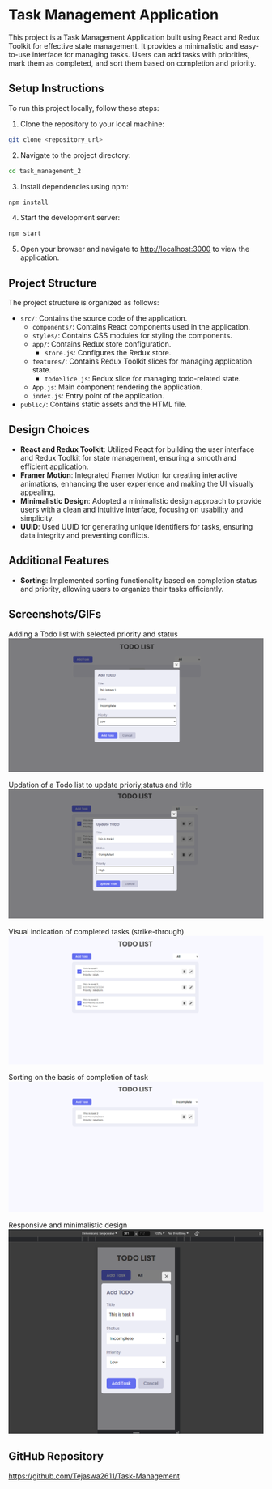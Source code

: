 # Task Management Application

This project is a Task Management Application built using React and Redux Toolkit for effective state management. It provides a minimalistic and easy-to-use interface for managing tasks. Users can add tasks with priorities, mark them as completed, and sort them based on completion and priority.

## Setup Instructions

To run this project locally, follow these steps:

1. Clone the repository to your local machine:

```bash
git clone <repository_url>
```

2. Navigate to the project directory:

```bash
cd task_management_2
```

3. Install dependencies using npm:

```bash
npm install
```

4. Start the development server:

```bash
npm start
```

5. Open your browser and navigate to [http://localhost:3000](http://localhost:3000) to view the application.

## Project Structure

The project structure is organized as follows:

- `src/`: Contains the source code of the application.
  - `components/`: Contains React components used in the application.
  - `styles/`: Contains CSS modules for styling the components.
  - `app/`: Contains Redux store configuration.
    - `store.js`: Configures the Redux store.
  - `features/`: Contains Redux Toolkit slices for managing application state.
    - `todoSlice.js`: Redux slice for managing todo-related state.
  - `App.js`: Main component rendering the application.
  - `index.js`: Entry point of the application.
- `public/`: Contains static assets and the HTML file.

## Design Choices

- **React and Redux Toolkit**: Utilized React for building the user interface and Redux Toolkit for state management, ensuring a smooth and efficient application.
- **Framer Motion**: Integrated Framer Motion for creating interactive animations, enhancing the user experience and making the UI visually appealing.
- **Minimalistic Design**: Adopted a minimalistic design approach to provide users with a clean and intuitive interface, focusing on usability and simplicity.
- **UUID**: Used UUID for generating unique identifiers for tasks, ensuring data integrity and preventing conflicts.

## Additional Features

- **Sorting**: Implemented sorting functionality based on completion status and priority, allowing users to organize their tasks efficiently.

## Screenshots/GIFs
Adding a Todo list with selected priority and status
![cant load image](<Screenshot 2024-04-30 210617.png>)

Updation of a Todo list to update prioriy,status and title
![cant load image](<Screenshot 2024-04-30 210914.png>)

Visual	indication	of	completed	tasks	(strike-through)
![cant load image](<Screenshot 2024-04-30 210734.png>)

Sorting on the basis of completion of task
![cant load image](<Screenshot 2024-04-30 210751.png>)

Responsive and minimalistic design
![cant load image](<Screenshot 2024-04-30 210639.png>)

## GitHub Repository

https://github.com/Tejaswa2611/Task-Management
